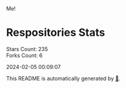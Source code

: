 Me!

# Respositories Stats
Stars Count: 235  
Forks Count: 6

2024-02-05 00:09:07  

This README is automatically generated by [🐰](https://github.com/rnitta/rnitta).
